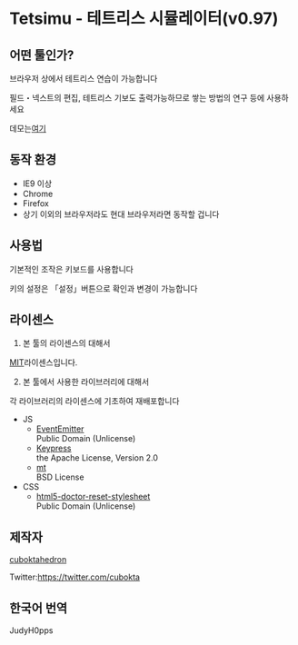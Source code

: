 Tetsimu - 테트리스 시뮬레이터(v0.97)
====

## 어떤 툴인가?
브라우저 상에서 테트리스 연습이 가능합니다

필드・넥스트의 편집, 테트리스 기보도 출력가능하므로 쌓는 방법의 연구 등에 사용하세요

데모는[여기](http://www.cuboktahedron.sakura.ne.jp/tetsimu/)

## 동작 환경
- IE9 이상
- Chrome
- Firefox
- 상기 이외의 브라우저라도 현대 브라우저라면 동작할 겁니다

## 사용법
기본적인 조작은 키보드를 사용합니다

키의 설정은 「설정」버튼으로 확인과 변경이 가능합니다

## 라이센스
1. 본 툴의 라이센스의 대해서

  [MIT](https://github.com/cuboktahedron/tetsimu/blob/master/MIT-LICENSE.txt)라이센스입니다.

2. 본 툴에서 사용한 라이브러리에 대해서

  각 라이브러리의 라이센스에 기초하여 재배포합니다
  - JS
    - [EventEmitter](https://github.com/Wolfy87/EventEmitter)  
      Public Domain (Unlicense)
    - [Keypress](https://github.com/dmauro/Keypress/)  
      the Apache License, Version 2.0
    - [mt](http://homepage2.nifty.com/magicant/sjavascript/mt.html)  
      BSD License
  - CSS
    - [html5-doctor-reset-stylesheet](http://cssreset.com/)  
      Public Domain (Unlicense)

## 제작자

[cuboktahedron](https://github.com/cuboktahedron)  

Twitter:https://twitter.com/cubokta

## 한국어 번역 

JudyH0pps